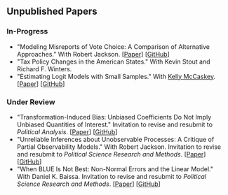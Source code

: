 ## Unpublished Papers

### In-Progress

- "Modeling Misreports of Vote Choice: A Comparison of Alternative Approaches." With Robert Jackson.
[[Paper](../papers/misreports.pdf)]
[[GitHub](https://github.com/carlislerainey/misreports)]
- "Tax Policy Changes in the American States." With Kevin Stout and Richard F. Winters.
- "Estimating Logit Models with Small Samples." With [Kelly McCaskey](http://www.kellymccaskey.com).
[[Paper](../papers/small.pdf)]
[[GitHub](https://github.com/kellymccaskey/small)]

### Under Review

- "Transformation-Induced Bias: Unbiased Coefficients Do Not Imply Unbiased Quantities of Interest." Invitation to revise and resubmit to *Political Analysis*.
[[Paper](../papers/bias.pdf)]
[[GitHub](https://github.com/carlislerainey/transformation-induced-bias)]
- "Unreliable Inferences about Unobservable Processes: A Critique of Partial Observability Models." With Robert Jackson. Invitation to revise and resubmit to *Political Science Research and Methods*.
[[Paper](../papers/unreliable.pdf)]
[[GitHub](https://github.com/carlislerainey/Unreliable)]
- "When BLUE Is Not Best: Non-Normal Errors and the Linear Model." With Daniel K. Baissa. Invitation to revise and resubmit to *Political Science Research and Methods*.
[[Paper](../papers/heavy-tails.pdf)]
[[GitHub](https://github.com/carlislerainey/heavy-tails)]
